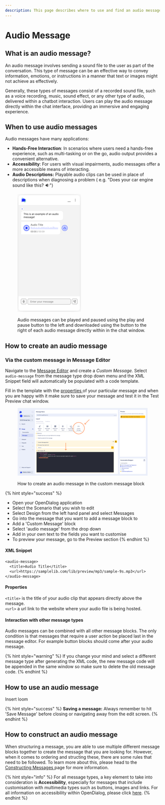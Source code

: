 ```yaml
---
description: This page describes where to use and find an audio message type
---
```


# Audio Message

## What is an audio message?

An audio message involves sending a sound file to the user as part of the conversation. This type of message can be an effective way to convey information, emotions, or instructions in a manner that text or images might not achieve as effectively.

Generally, these types of messages consist of a recorded sound file, such as a voice recording, music, sound effect, or any other type of audio, delivered within a chatbot interaction. Users can play the audio message directly within the chat interface, providing an immersive and engaging experience.

## When to use audio messages

Audio messages have many applications:

* **Hands-Free Interaction**: In scenarios where users need a hands-free experience, such as multi-tasking or on the go, audio output provides a convenient alternative.
* **Accessibility**: For users with visual impairments, audio messages offer a more accessible means of interacting.
* **Audio Descriptions:** Playable audio clips can be used in place of descriptions when diagnosing a problem ( e.g. "Does your car engine sound like this? 🔉")&#x20;

<div align="left">

<figure><img src="../../../.gitbook/assets/Screenshot 2024-06-04 at 10.38.15.png" alt="" width="207"><figcaption><p>Audio messages can be played and paused using the play and pause button to the left and downloaded using the button to the right of each audio message directly within in the chat window. </p></figcaption></figure>

</div>

## How to create an audio message

### Via the custom message in Message Editor

Navigate to the [Message Editor](../message-editor.md) and create a _Custom Message._ Select `audio-message` from the message type drop down menu and the XML Snippet field will automatically be populated with a code template.

Fill in the template with the [properties ](audio-message.md#properties)of your particular message and when you are happy with it make sure to save your message and test it in the Test Preview chat window.&#x20;

<figure><img src="../../../.gitbook/assets/Group 9.png" alt=""><figcaption><p>How to create an audio message in the custom message block</p></figcaption></figure>

{% hint style="success" %}
* Open your OpenDialog application
* Select the Scenario that you wish to edit
* Select Design from the left hand panel and select Messages
* Go into the message that you want to add a message block to
* Add a 'Custom Message' block
* Select 'audio message' from the drop down
* Add in your own text to the fields you want to customise
* To preview your message, go to the Preview section
{% endhint %}

#### XML Snippet

```
<audio-message>
  <title>Audio Title</title>
  <url>https://samplelib.com/lib/preview/mp3/sample-9s.mp3</url>
</audio-message>
```

#### Properties

`<title>` is the title of your audio clip that appears directly above the message.\
`<url>` a url link to the website where your audio file is being hosted.

#### Interaction with other message types

Audio messages can be combined with all other message blocks. The only condition is that messages that require a user action be placed last in the message editor. For example button blocks should come after your audio message.

{% hint style="warning" %}
If you change your mind and select a different message type after generating the XML code, the new message code will be appended in the same window so make sure to delete the old message code.
{% endhint %}

## How to use an audio message

Insert loom

{% hint style="success" %}
**Saving a message:** Always remember to hit 'Save Message' before closing or navigating away from the edit screen.
{% endhint %}

## How to construct an audio message

When structuring a message, you are able to use multiple different message blocks together to create the message that you are looking for. However, when it comes to ordering and structing these, there are some rules that need to be followed. To learn more about this, please head to the [Constructing Messages ](../constructing-messages.md)page for more information.

{% hint style="info" %}
For all message types, a key element to take into consideration is **Accessibility**, especially for messages that include customisation with multimedia types such as buttons, images and links. For all information on accessibility within OpenDialog, please click [here](../../designing-accessible-chatbots.md).
{% endhint %}
